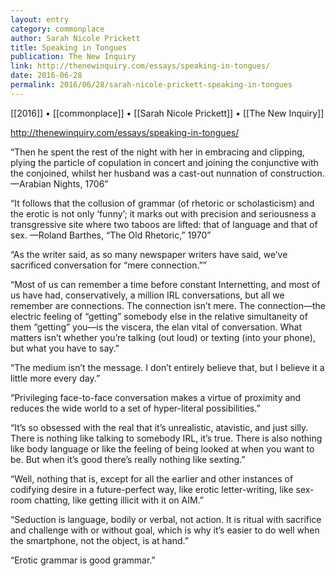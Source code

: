 ```yaml
---
layout: entry
category: commonplace
author: Sarah Nicole Prickett
title: Speaking in Tongues
publication: The New Inquiry
link: http://thenewinquiry.com/essays/speaking-in-tongues/
date: 2016-06-28
permalink: 2016/06/28/sarah-nicole-prickett-speaking-in-tongues
---
```


[[2016]] • [[commonplace]] • [[Sarah Nicole Prickett]] • [[The New Inquiry]]

http://thenewinquiry.com/essays/speaking-in-tongues/

“Then he spent the rest of the night with her in embracing and clipping, plying the particle of copulation in concert and joining the conjunctive with the conjoined, whilst her husband was a cast-out nunnation of construction. —Arabian Nights, 1706”

“It follows that the collusion of grammar (of rhetoric or scholasticism) and the erotic is not only ‘funny’; it marks out with precision and seriousness a transgressive site where two taboos are lifted: that of language and that of sex. —Roland Barthes, “The Old Rhetoric,” 1970”

“As the writer said, as so many newspaper writers have said, we’ve sacrificed conversation for “mere connection.””

“Most of us can remember a time before constant Internetting, and most of us have had, conservatively, a million IRL conversations, but all we remember are connections. The connection isn’t mere. The connection—the electric feeling of “getting” somebody else in the relative simultaneity of them “getting” you—is the viscera, the elan vital of conversation. What matters isn’t whether you’re talking (out loud) or texting (into your phone), but what you have to say.”

“The medium isn’t the message. I don’t entirely believe that, but I believe it a little more every day.”

“Privileging face-to-face conversation makes a virtue of proximity and reduces the wide world to a set of hyper-literal possibilities.”

“It’s so obsessed with the real that it’s unrealistic, atavistic, and just silly. There is nothing like talking to somebody IRL, it’s true. There is also nothing like body language or like the feeling of being looked at when you want to be. But when it’s good there’s really nothing like sexting.”

“Well, nothing that is, except for all the earlier and other instances of codifying desire in a future-perfect way, like erotic letter-writing, like sex-room chatting, like getting illicit with it on AIM.”

“Seduction is language, bodily or verbal, not action. It is ritual with sacrifice and challenge with or without goal, which is why it’s easier to do well when the smartphone, not the object, is at hand.”

“Erotic grammar is good grammar.”

